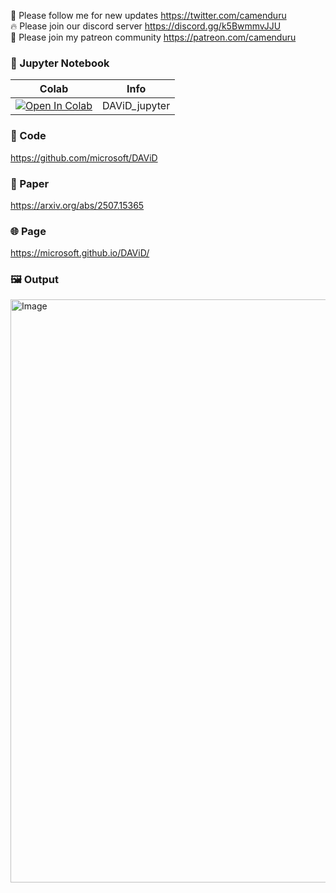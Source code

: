 🐣 Please follow me for new updates https://twitter.com/camenduru <br />
🔥 Please join our discord server https://discord.gg/k5BwmmvJJU <br />
🥳 Please join my patreon community https://patreon.com/camenduru <br />

### 🍊 Jupyter Notebook

| Colab | Info
| --- | --- |
[![Open In Colab](https://colab.research.google.com/assets/colab-badge.svg)](https://colab.research.google.com/github/camenduru/DAViD-jupyter/blob/main/DAViD_jupyter.ipynb) | DAViD_jupyter

### 🧬 Code
https://github.com/microsoft/DAViD

### 📄 Paper
https://arxiv.org/abs/2507.15365

### 🌐 Page
https://microsoft.github.io/DAViD/

### 🖼 Output

<img width="2468" height="933" alt="Image" src="https://github.com/user-attachments/assets/80bd570b-a5f1-4d2c-bd2f-4d8601b150f2" />
